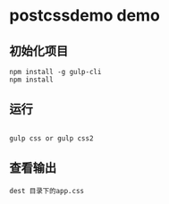 # postcssdemo demo

## 初始化项目

```shell
npm install -g gulp-cli 
npm install 

```

##  运行

```shell

gulp css or gulp css2

```

##  查看输出

```
dest 目录下的app.css 
```

